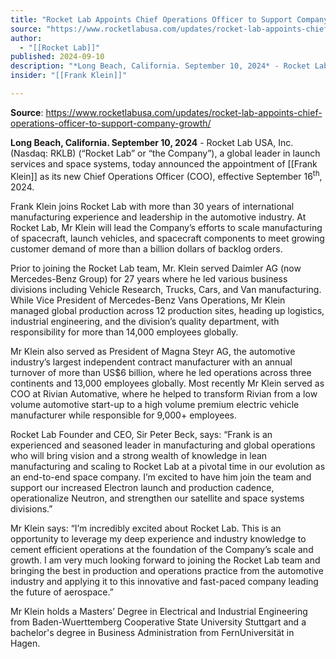 ```yaml
---
title: "Rocket Lab Appoints Chief Operations Officer to Support Company Growth  "
source: "https://www.rocketlabusa.com/updates/rocket-lab-appoints-chief-operations-officer-to-support-company-growth/"
author:
  - "[[Rocket Lab]]"
published: 2024-09-10
description: "*Long Beach, California. September 10, 2024* - Rocket Lab USA, Inc. (Nasdaq: RKLB) (“Rocket Lab” or “the Company”), a global leader in launch services and space systems, today announced the appointment of Frank Klein as its new Chief Operations Officer (COO), effective September 16th, 2024."
insider: "[[Frank Klein]]"

---
```


**Source**: https://www.rocketlabusa.com/updates/rocket-lab-appoints-chief-operations-officer-to-support-company-growth/

**Long Beach, California. September 10, 2024** - Rocket Lab USA, Inc. (Nasdaq: RKLB) (“Rocket Lab” or “the Company”), a global leader in launch services and space systems, today announced the appointment of [[Frank Klein]] as its new Chief Operations Officer (COO), effective September 16<sup>th</sup>, 2024. 

Frank Klein joins Rocket Lab with more than 30 years of international manufacturing experience and leadership in the automotive industry. At Rocket Lab, Mr Klein will lead the Company’s efforts to scale manufacturing of spacecraft, launch vehicles, and spacecraft components to meet growing customer demand of more than a billion dollars of backlog orders.

Prior to joining the Rocket Lab team, Mr. Klein served Daimler AG (now Mercedes-Benz Group) for 27 years where he led various business divisions including Vehicle Research, Trucks, Cars, and Van manufacturing. While Vice President of Mercedes-Benz Vans Operations, Mr Klein managed global production across 12 production sites, heading up logistics, industrial engineering, and the division’s quality department, with responsibility for more than 14,000 employees globally.

Mr Klein also served as President of Magna Steyr AG, the automotive industry’s largest independent contract manufacturer with an annual turnover of more than US$6 billion, where he led operations across three continents and 13,000 employees globally. Most recently Mr Klein served as COO at Rivian Automative, where he helped to transform Rivian from a low volume automotive start-up to a high volume premium electric vehicle manufacturer while responsible for 9,000+ employees.

Rocket Lab Founder and CEO, Sir Peter Beck, says: “Frank is an experienced and seasoned leader in manufacturing and global operations who will bring vision and a strong wealth of knowledge in lean manufacturing and scaling to Rocket Lab at a pivotal time in our evolution as an end-to-end space company. I’m excited to have him join the team and support our increased Electron launch and production cadence, operationalize Neutron, and strengthen our satellite and space systems divisions.”

Mr Klein says: “I’m incredibly excited about Rocket Lab. This is an opportunity to leverage my deep experience and industry knowledge to cement efficient operations at the foundation of the Company’s scale and growth. I am very much looking forward to joining the Rocket Lab team and bringing the best in production and operations practice from the automotive industry and applying it to this innovative and fast-paced company leading the future of aerospace.”

Mr Klein holds a Masters’ Degree in Electrical and Industrial Engineering from Baden-Wuerttemberg Cooperative State University Stuttgart and a bachelor's degree in Business Administration from FernUniversität in Hagen.

